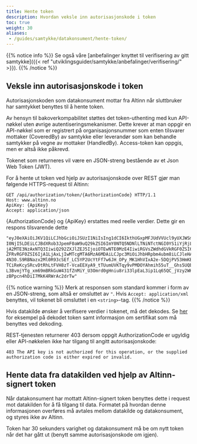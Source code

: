 ```yaml
---
title: Hente token
description: Hvordan veksle inn autorisasjonskode i token
toc: true
weight: 30
aliases:
 - /guides/samtykke/datakonsument/hente-token/
---
```


{{% notice info %}}
Se også våre [anbefalinger knyttet til verifisering av gitt samtykke]({{< ref "utviklingsguider/samtykke/anbefalinger/verifisering/" >}}).
{{% /notice %}}

## Veksle inn autorisasjonskode i token

Autorisasjonskoden som datakonsument mottar fra Altinn når sluttbruker har samtykket benyttes til å hente token. 

Av hensyn til bakoverkompabilitet støttes det token-uthenting med kun API-nøkkel uten øvrige autentiseringsmekanismer. Dette krever at man oppgir en API-nøkkel som er registrert på
organisasjonsnummer som enten tilsvarer mottaker (CoveredBy) av samtykke eller leverandør som kan behandle samtykker på vegne av mottaker (HandledBy). Access-token kan oppgis, men er altså ikke påkrevd.

Tokenet som returneres vil være en JSON-streng bestående av et Json Web Token (JWT).

For å hente ut token ved hjelp av autorisasjonskode over REST gjør man følgende HTTPS-request til Altinn:
```HTTP
GET /api/authorization/token/{AuthorizationCode} HTTP/1.1
Host: www.altinn.no
ApiKey: {ApiKey}
Accept: application/json
```

<!--
{{% notice info %}}
Altinn vil i 2021 tilby et alternativt endepunkt for utstedelse av tokens, les mer på [anbefalinger knyttet til verifisering av gitte samtykker]({{< ref "utviklingsguider/samtykke/anbefalinger/verifisering/" >}}).
{{% /notice %}}
-->

{AuthorizationCode} og {ApiKey} erstattes med reelle verdier.
Dette gir en respons tilsvarende dette

```markdown
"eyJ0eXAiOiJKV1QiLCJhbGciOiJSUzI1NiIsIng1dCI6IkthUGxpMFJUdVVUcl9yUXJWSmhzQkNXQS0yayJ9.eyJTZXJ2aWNlQ29kZXMiOi
I0NjI5LDEiLCJBdXRob3JpemF0aW9uQ29kZSI6ImY0NTQ5NDNlLTNiNTctNGI0YS1iYjRjLTNkZjY0YTgwMmQ4NyIsIk9mZmVyZWRCeSI6I
jA2MTE3NzAxNTQ3IiwiQ292ZXJlZEJ5IjoiOTEwNTE0MzE4IiwiRGVsZWdhdGVkRGF0ZSI6IjI3LjEwLjIwMTYgMjE6MTE6MTciLCJWYWxp
ZFRvRGF0ZSI6IjA1LjAxLjIwMTcgMTA6MzA6MDAiLCJpc3MiOiJhbHRpbm4ubm8iLCJleHAiOjE0Nzc1OTU1MTcsIm5iZiI6MTQ3NzU5NTQ
4N30.S9RBNazx2Ml0R93cSEf_LC5YP2UcYtFf7w6JH_OPy_MK1HhVIxA2e-5DQjPV53HmKBhlHmL3Wxz36KzIXddfz1olKLEK7Xqn61FJFL
TCiReKcySRcvDtRhLtFVH8zT-VcaEEXyA9_tTUumUVKTqy9vPMDOYAhmih55uT__Ghs5UQbxDZXLJ08f-SDUq-wlcbU8TFLfBnrQBxF53Sf
L3BvmjYTg_xm69mBRkGuW431fZnMiY_U3Omrd0gHniu8ri33lpEaL3ip1Lq65QC_jVzy2WHN1RdQCA5WiYGJ89GoSZL2eAtCS8d7qngsMUu
zBPpcn4hDiI7MkK4RWrAc2drTw"
```

{{% notice warning %}}
Merk at responsen som standard kommer i form av en JSON-streng, som altså er omsluttet av `"`. Hvis `Accept: application/xml` benyttes, vil tokenet bli omsluttet i en `<string>`-tag.
{{% /notice %}}

Hvis datakilde ønsker å verifisere verdier i tokenet, må det dekodes. Se [her](../../datakilde/bruk-av-token/#bruk-av-self-contained-oauth-token) for eksempel på dekodet token samt informasjon om sertifikat som må benyttes ved dekoding. 

REST-tjenesten returnerer 403 dersom oppgit AuthorizationCode er ugyldig eller API-nøkkelen
ikke har tilgang til angitt autorisasjonskode:

```HTTP
403 The API key is not authorized for this operation, or the supplied authorization code is either expired or invalid.
```

## Hente data fra datakilden ved hjelp av Altinn-signert token 
Når datakonsument har mottatt Altinn-signert token benyttes dette i
request mot datakilden for å få tilgang til data. Formatet på hvordan denne informasjonen
overføres må avtales mellom datakilde og datakonsument, og styres ikke av Altinn.

Token har 30 sekunders varighet og datakonsument må be om nytt token når
det har gått ut (benytt samme autorisasjonskode om igjen).
